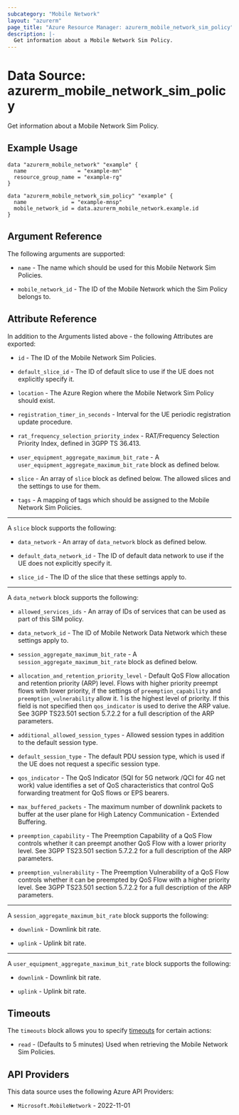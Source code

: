 ```yaml
---
subcategory: "Mobile Network"
layout: "azurerm"
page_title: "Azure Resource Manager: azurerm_mobile_network_sim_policy"
description: |-
  Get information about a Mobile Network Sim Policy.
---
```


# Data Source: azurerm_mobile_network_sim_policy

Get information about a Mobile Network Sim Policy.

## Example Usage

```hcl
data "azurerm_mobile_network" "example" {
  name                = "example-mn"
  resource_group_name = "example-rg"
}

data "azurerm_mobile_network_sim_policy" "example" {
  name              = "example-mnsp"
  mobile_network_id = data.azurerm_mobile_network.example.id
}
```

## Argument Reference

The following arguments are supported:

* `name` - The name which should be used for this Mobile Network Sim Policies.

* `mobile_network_id` - The ID of the Mobile Network which the Sim Policy belongs to.

## Attribute Reference

In addition to the Arguments listed above - the following Attributes are exported:

* `id` - The ID of the Mobile Network Sim Policies.

* `default_slice_id` - The ID of default slice to use if the UE does not explicitly specify it.

* `location` - The Azure Region where the Mobile Network Sim Policy should exist.

* `registration_timer_in_seconds` - Interval for the UE periodic registration update procedure.

* `rat_frequency_selection_priority_index` - RAT/Frequency Selection Priority Index, defined in 3GPP TS 36.413.

* `user_equipment_aggregate_maximum_bit_rate` - A `user_equipment_aggregate_maximum_bit_rate` block as defined below.

* `slice` - An array of `slice` block as defined below. The allowed slices and the settings to use for them.

* `tags` - A mapping of tags which should be assigned to the Mobile Network Sim Policies.

---

A `slice` block supports the following:

* `data_network` - An array of `data_network` block as defined below.

* `default_data_network_id` - The ID of default data network to use if the UE does not explicitly specify it.

* `slice_id` - The ID of the slice that these settings apply to.

---

A `data_network` block supports the following:

* `allowed_services_ids` - An array of IDs of services that can be used as part of this SIM policy.

* `data_network_id` - The ID of Mobile Network Data Network which these settings apply to.

* `session_aggregate_maximum_bit_rate` - A `session_aggregate_maximum_bit_rate` block as defined below.

* `allocation_and_retention_priority_level` - Default QoS Flow allocation and retention priority (ARP) level. Flows with higher priority preempt flows with lower priority, if the settings of `preemption_capability` and `preemption_vulnerability` allow it. 1 is the highest level of priority. If this field is not specified then `qos_indicator` is used to derive the ARP value. See 3GPP TS23.501 section 5.7.2.2 for a full description of the ARP parameters.

* `additional_allowed_session_types` - Allowed session types in addition to the default session type.

* `default_session_type` - The default PDU session type, which is used if the UE does not request a specific session type.

* `qos_indicator` - The QoS Indicator (5QI for 5G network /QCI for 4G net work) value identifies a set of QoS characteristics that control QoS forwarding treatment for QoS flows or EPS bearers.

* `max_buffered_packets` - The maximum number of downlink packets to buffer at the user plane for High Latency Communication - Extended Buffering.

* `preemption_capability` - The Preemption Capability of a QoS Flow controls whether it can preempt another QoS Flow with a lower priority level. See 3GPP TS23.501 section 5.7.2.2 for a full description of the ARP parameters.

* `preemption_vulnerability` - The Preemption Vulnerability of a QoS Flow controls whether it can be preempted by QoS Flow with a higher priority level. See 3GPP TS23.501 section 5.7.2.2 for a full description of the ARP parameters.

---

A `session_aggregate_maximum_bit_rate` block supports the following:

* `downlink` - Downlink bit rate.

* `uplink` - Uplink bit rate.

---

A `user_equipment_aggregate_maximum_bit_rate` block supports the following:

* `downlink` - Downlink bit rate.

* `uplink` - Uplink bit rate.


## Timeouts

The `timeouts` block allows you to specify [timeouts](https://developer.hashicorp.com/terraform/language/resources/configure#define-operation-timeouts) for certain actions:

* `read` - (Defaults to 5 minutes) Used when retrieving the Mobile Network Sim Policies.

## API Providers
<!-- This section is generated, changes will be overwritten -->
This data source uses the following Azure API Providers:

* `Microsoft.MobileNetwork` - 2022-11-01
